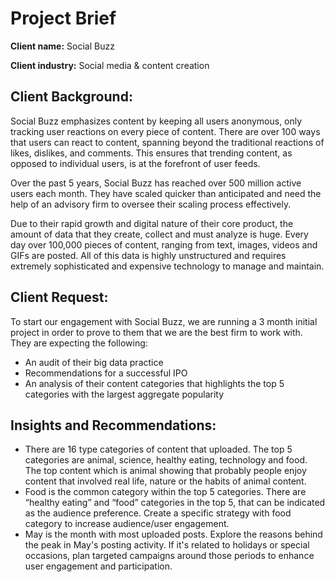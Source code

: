 # Project Brief
**Client name:** Social Buzz

**Client industry:** Social media & content creation

## Client Background: 
Social Buzz emphasizes content by keeping all users anonymous, 
only tracking user reactions on every piece of content. There are over 100 ways that users can 
react to content, spanning beyond the traditional reactions of likes, dislikes, and comments. 
This ensures that trending content, as opposed to individual users, is at the forefront of user 
feeds.

Over the past 5 years, Social Buzz has reached over 500 million active users each month. 
They have scaled quicker than anticipated and need the help of an advisory firm to oversee 
their scaling process effectively. 

Due to their rapid growth and digital nature of their core product, the amount of data that they 
create, collect and must analyze is huge. Every day over 100,000 pieces of content, ranging 
from text, images, videos and GIFs are posted. All of this data is highly unstructured and 
requires extremely sophisticated and expensive technology to manage and maintain.

## Client Request:
To start our engagement with Social Buzz, we are running a 3 month initial project in order 
to prove to them that we are the best firm to work with. They are expecting the following: 
- An audit of their big data practice 
- Recommendations for a successful IPO 
- An analysis of their content categories that highlights the top 5 categories with the 
largest aggregate popularity

## Insights and Recommendations:
- There are 16 type categories of content that uploaded. The top 5 categories are animal, science, healthy eating, technology and food. The top content which is animal showing that probably people enjoy content that involved real life, nature or the habits of animal content.
- Food is the common category within the top 5 categories. There are “healthy eating” and “food” categories in the top 5, that can be indicated as the audience preference. Create a specific strategy with food category to increase audience/user engagement.
- May is the month with most uploaded posts. Explore the reasons behind the peak in May's posting activity. If it's related to holidays or special occasions, plan targeted campaigns around those periods to enhance user engagement and participation.


